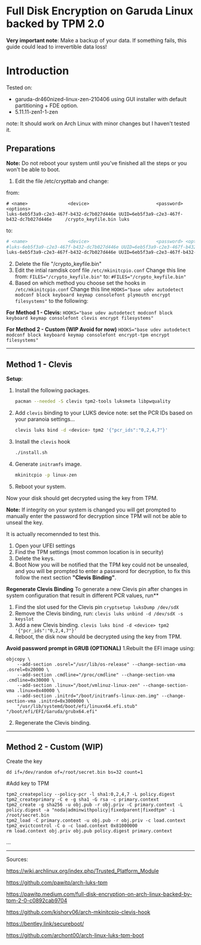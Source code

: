 # Full Disk Encryption on Garuda Linux backed by TPM 2.0

**Very important note**:
Make a backup of your data. If something fails, this guide could lead to irrevertible data loss!

# Introduction

Tested on:
* garuda-dr460nized-linux-zen-210406 using GUI installer with default partitioning + FDE option.
* 5.11.11-zen1-1-zen

note: It should work on Arch Linux with minor changes but I haven't tested it.

## Preparations
**Note:**
Do not reboot your system until you've finished all the steps or you won't be able to boot. 
1. Edit the file /etc/crypttab and change:

from:
```
# <name>               <device>                         <password> <options>
luks-6eb5f3a9-c2e3-467f-b432-dc7b027d446e UUID=6eb5f3a9-c2e3-467f-b432-dc7b027d446e     /crypto_keyfile.bin luks
```
to:
```sh
# <name>               <device>                         <password> <options>
#luks-6eb5f3a9-c2e3-467f-b432-dc7b027d446e UUID=6eb5f3a9-c2e3-467f-b432-dc7b027d446e     /crypto_keyfile.bin luks
luks-6eb5f3a9-c2e3-467f-b432-dc7b027d446e UUID=6eb5f3a9-c2e3-467f-b432-dc7b027d446e none discard

```
2. Delete the file "/crypto_keyfile.bin"
4. Edit the intial ramdisk conf file `/etc/mkinitcpio.conf`
Change this line from:
`FILES="/crypto_keyfile.bin"`
to:
`#FILES="/crypto_keyfile.bin"`
6. Based on which method you choose set the hooks in `/etc/mkinitcpio.conf`
Change this line `HOOKS="base udev autodetect modconf block keyboard keymap consolefont plymouth encrypt filesystems"` to the following:

**For Method 1 - Clevis:**
`HOOKS="base udev autodetect modconf block keyboard keymap consolefont clevis encrypt filesystems"`

**For Method 2 - Custom (WIP Avoid for now)**
`HOOKS="base udev autodetect modconf block keyboard keymap consolefont encrypt-tpm encrypt filesystems"`

* * *
## Method 1 - Clevis

**Setup**:

1. Install the following packages.
    ```sh
    pacman --needed -S clevis tpm2-tools luksmeta libpwquality
    ```
2. Add `clevis` binding to your LUKS device
note: set the PCR IDs based on your paranoia settings...
    ```sh
    clevis luks bind -d <device> tpm2 '{"pcr_ids":"0,2,4,7"}'
    ```
3. Install the `clevis` hook
    ```sh
    ./install.sh
    ```

4. Generate `initramfs` image.
    ```sh
    mkinitcpio -p linux-zen
    ```
5. Reboot your system.

Now your disk should get decrypted using the key from TPM.

**Note:**
If integrity on your system is changed you will get prompted to manually enter the password for decryption since TPM will not be able to unseal the key.

It is actually recomennded to test this.
1. Open your UFEI settings 
2. Find the TPM settings (most common location is in security)
3. Delete the keys.
4. Boot
Now you will be notified that the TPM key could not be unsealed, and you will be prompted to enter a password for decryption, to fix this follow the next section **"Clevis Binding"**.

**Regenerate Clevis Binding**
To generate a new Clevis pin after changes in system configuration that result in different PCR values, run**

1. Find the slot used for the Clevis pin
`cryptsetup luksDump /dev/sdX`
2. Remove the Clevis binding, run:
`clevis luks unbind -d /dev/sdX -s keyslot`
3. Add a new Clevis binding.
`
clevis luks bind -d <device> tpm2 '{"pcr_ids":"0,2,4,7"}'
`
4. Reboot, the disk now should be decrypted using the key from TPM.

**Avoid password prompt in GRUB (OPTIONAL)**
1.Rebuilt the EFI image using:
```
objcopy \
    --add-section .osrel="/usr/lib/os-release" --change-section-vma .osrel=0x20000 \
    --add-section .cmdline="/proc/cmdline" --change-section-vma .cmdline=0x30000 \
    --add-section .linux="/boot/vmlinuz-linux-zen" --change-section-vma .linux=0x40000 \
    --add-section .initrd="/boot/initramfs-linux-zen.img" --change-section-vma .initrd=0x3000000 \
    "/usr/lib/systemd/boot/efi/linuxx64.efi.stub" "/boot/efi/EFI/Garuda/grubx64.efi"
```
2. Regenerate the Clevis binding.

* * *
## Method 2 - Custom (WIP)

Create the key
```
dd if=/dev/random of=/root/secret.bin bs=32 count=1
```

#Add key to TPM
```
tpm2_createpolicy --policy-pcr -l sha1:0,2,4,7 -L policy.digest
tpm2_createprimary -C e -g sha1 -G rsa -c primary.context
tpm2_create -g sha256 -u obj.pub -r obj.priv -C primary.context -L policy.digest -a "noda|adminwithpolicy|fixedparent|fixedtpm" -i /root/secret.bin
tpm2_load -C primary.context -u obj.pub -r obj.priv -c load.context
tpm2_evictcontrol -C o -c load.context 0x81000000
rm load.context obj.priv obj.pub policy.digest primary.context
```

...

***
Sources:

https://wiki.archlinux.org/index.php/Trusted_Platform_Module

https://github.com/pawitp/arch-luks-tpm

https://pawitp.medium.com/full-disk-encryption-on-arch-linux-backed-by-tpm-2-0-c0892cab9704

https://github.com/kishorv06/arch-mkinitcpio-clevis-hook

https://bentley.link/secureboot/

https://github.com/archont00/arch-linux-luks-tpm-boot
